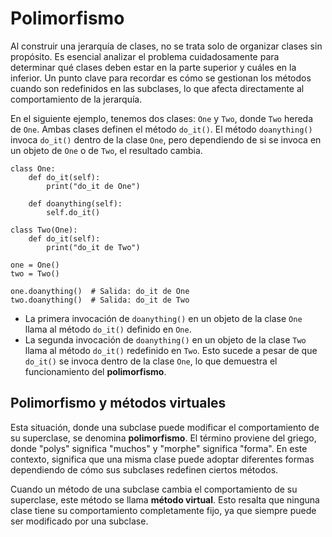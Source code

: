 # Polimorfismo

Al construir una jerarquía de clases, no se trata solo de organizar clases sin propósito. Es esencial analizar el problema cuidadosamente para determinar qué clases deben estar en la parte superior y cuáles en la inferior. Un punto clave para recordar es cómo se gestionan los métodos cuando son redefinidos en las subclases, lo que afecta directamente al comportamiento de la jerarquía.

En el siguiente ejemplo, tenemos dos clases: `One` y `Two`, donde `Two` hereda de `One`. Ambas clases definen el método `do_it()`. El método `doanything()` invoca `do_it()` dentro de la clase `One`, pero dependiendo de si se invoca en un objeto de `One` o de `Two`, el resultado cambia.

```
class One:
    def do_it(self):
        print("do_it de One")

    def doanything(self):
        self.do_it()

class Two(One):
    def do_it(self):
        print("do_it de Two")

one = One()
two = Two()

one.doanything()  # Salida: do_it de One
two.doanything()  # Salida: do_it de Two
```

* La primera invocación de `doanything()` en un objeto de la clase `One` llama al método `do_it()` definido en `One`.
* La segunda invocación de `doanything()` en un objeto de la clase `Two` llama al método `do_it()` redefinido en `Two`. Esto sucede a pesar de que `do_it()` se invoca dentro de la clase `One`, lo que demuestra el funcionamiento del **polimorfismo**.

## Polimorfismo y métodos virtuales

Esta situación, donde una subclase puede modificar el comportamiento de su superclase, se denomina **polimorfismo**. El término proviene del griego, donde "polys" significa "muchos" y "morphe" significa "forma". En este contexto, significa que una misma clase puede adoptar diferentes formas dependiendo de cómo sus subclases redefinen ciertos métodos.

Cuando un método de una subclase cambia el comportamiento de su superclase, este método se llama **método virtual**. Esto resalta que ninguna clase tiene su comportamiento completamente fijo, ya que siempre puede ser modificado por una subclase.

